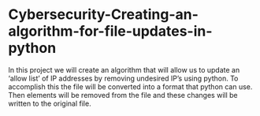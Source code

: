# Cybersecurity-Creating-an-algorithm-for-file-updates-in-python
In this project we will create an algorithm that will allow us to update an ‘allow list’ of IP addresses by removing undesired IP’s using python. To accomplish this the file will be converted into a format that python can use. Then elements will be removed from the file and these changes will be written to the original file. 
